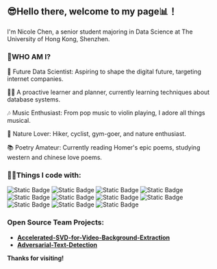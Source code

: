 ## 😎Hello there, welcome to my page📊！

I'm Nicole Chen, a senior student majoring in Data Science at The University of Hong Kong, Shenzhen.

### 🤔WHO AM I?
🎯 Future Data Scientist: Aspiring to shape the digital future, targeting internet companies.

👩‍🎓 A proactive learner and planner, currently learning techniques about database systems.

🎶 Music Enthusiast: From pop music to violin playing, I adore all things musical.

🌄 Nature Lover: Hiker, cyclist, gym-goer, and nature enthusiast.

📚 Poetry Amateur: Currently reading Homer's epic poems, studying western and chinese love poems.

### 👩‍💻Things I code with:
![Static Badge](https://img.shields.io/badge/Python-FFE5CC?logo=python&logoColor=white)
![Static Badge](https://img.shields.io/badge/C%2B%2B-FFCC99?logo=C%2B%2B)
![Static Badge](https://img.shields.io/badge/R-FFB266?logo=R)
![Static Badge](https://img.shields.io/badge/D3.js-FF9933?logo=D3.js&logoColor=white)
![Static Badge](https://img.shields.io/badge/Numpy-FF8000?logo=numpy)
![Static Badge](https://img.shields.io/badge/MySQL-EE7700?logo=MySQL&logoColor=white)
![Static Badge](https://img.shields.io/badge/Scikit%20learn-D86D01)
![Static Badge](https://img.shields.io/badge/Pandas-C66300?logo=Pandas)
![Static Badge](https://img.shields.io/badge/HTML-B05800?logo=HTML5&logoColor=white)
![Static Badge](https://img.shields.io/badge/PySpark-9E4F00?logo=Spark)
![Static Badge](https://img.shields.io/badge/Matlab-814202?logo=Matlab)



### Open Source Team Projects:
* <b>[Accelerated-SVD-for-Video-Background-Extraction](https://github.com/DDA3005-Project/Accelerated-SVD-for-Video-Background-Extraction)</b>
* <b>[Adversarial-Text-Detection](https://github.com/ADV-text-detection/ADVtext-detection)</b>

<b>Thanks for visiting!</b>


